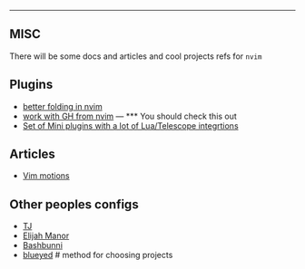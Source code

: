 ---------
MISC
---------

There will be some docs and articles and cool projects refs for `nvim`

## Plugins
* [better folding in nvim](https://essais.co/better-folding-in-neovim/)
* [work with GH from nvim](https://github.com/pwntester/octo.nvim) — *** You should check this out
* [Set of Mini plugins with a lot of Lua/Telescope integrtions](https://github.com/echasnovski/mini.nvim/blob/main/lua/mini/fuzzy.lua#L154)

## Articles
* [Vim motions](https://www.barbarianmeetscoding.com/boost-your-coding-fu-with-vscode-and-vim/moving-blazingly-fast-with-the-core-vim-motions/)


## Other peoples configs
* [TJ](https://github.com/tjdevries/config_manager/blob/master/xdg_config/nvim/lua/tj/plugins.lua)
* [Elijah Manor](https://github.com/elijahmanor/dotfiles/blob/master/nvim/.config/nvim/init.vim)
* [Bashbunni](https://github.com/bashbunni/dotfiles/blob/mac/.config/nvim/init.lua)
* [blueyed](https://github.com/blueyed/dotfiles/blob/001ace8cd6c72151ba6880991e83aa2d481547ae/vimrc#L2773-L2789) # method for choosing projects

